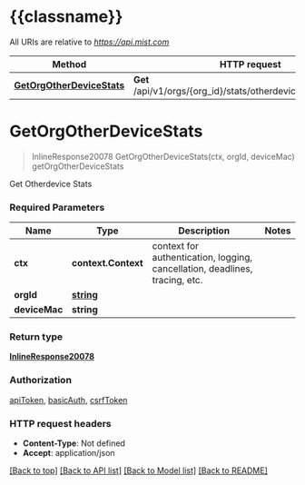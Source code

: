 # {{classname}}

All URIs are relative to *https://api.mist.com*

Method | HTTP request | Description
------------- | ------------- | -------------
[**GetOrgOtherDeviceStats**](OrgsStatsOtherDevicesApi.md#GetOrgOtherDeviceStats) | **Get** /api/v1/orgs/{org_id}/stats/otherdevices/{device_mac} | getOrgOtherDeviceStats

# **GetOrgOtherDeviceStats**
> InlineResponse20078 GetOrgOtherDeviceStats(ctx, orgId, deviceMac)
getOrgOtherDeviceStats

Get Otherdevice Stats

### Required Parameters

Name | Type | Description  | Notes
------------- | ------------- | ------------- | -------------
 **ctx** | **context.Context** | context for authentication, logging, cancellation, deadlines, tracing, etc.
  **orgId** | [**string**](.md)|  | 
  **deviceMac** | **string**|  | 

### Return type

[**InlineResponse20078**](inline_response_200_78.md)

### Authorization

[apiToken](../README.md#apiToken), [basicAuth](../README.md#basicAuth), [csrfToken](../README.md#csrfToken)

### HTTP request headers

 - **Content-Type**: Not defined
 - **Accept**: application/json

[[Back to top]](#) [[Back to API list]](../README.md#documentation-for-api-endpoints) [[Back to Model list]](../README.md#documentation-for-models) [[Back to README]](../README.md)

